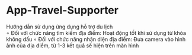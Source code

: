 ﻿# App-Travel-Supporter
Hướng dẫn sử dụng ứng dụng hỗ trợ du lịch </br>
&#8728; Đối với chức năng tìm kiếm địa điểm: Hoạt động tốt khi sử dụng từ khóa không dấu
&#8728; Đối với chức năng nhận diện địa điểm: Đưa camera vào hình ảnh của địa điểm, từ 1-3 kết quả sẽ hiện trên màn hình
